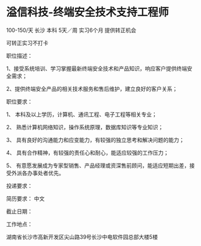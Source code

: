 # 溢信科技-终端安全技术支持工程师

100-150/天 长沙 本科 5天／周 实习6个月 提供转正机会

可转正实习不打卡

职位描述：

1、接受系统培训、学习掌握最新终端安全技术和产品知识，响应客户提供终端安全需求；

2、提供终端安全产品的相关技术服务和售后维护，建立良好的客户关系；

职位要求：

1、 本科及以上学历，计算机、通讯工程、电子工程等相关专业；

2、 熟悉计算机网络知识，操作系统原理，数据库知识等专业知识；

3、 具有良好的沟通能力和应变能力，有较强的独立思考和解决问题的能力；

4、 具有合作精神，有较强的责任心和耐心，能适应较强的工作压力；

5、 有意愿发展成为专家型销售、产品经理或资深售前顾问，能适应短期出差，接受外派各办事处者优先。

投递要求：

简历要求： 中文

截止日期：

工作地点：

湖南省长沙市高新开发区尖山路39号长沙中电软件园总部大楼5楼